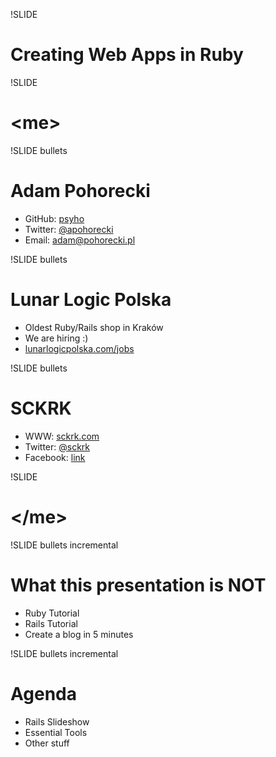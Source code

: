 !SLIDE 
# Creating Web Apps in Ruby

!SLIDE 
# &lt;me&gt;

!SLIDE bullets
# Adam Pohorecki

* GitHub: [psyho][github]
* Twitter: [@apohorecki][twitter]
* Email: adam@pohorecki.pl

[github]: http://github.com/psyho
[twitter]: http://twitter.com/apohorecki

!SLIDE bullets
# Lunar Logic Polska

* Oldest Ruby/Rails shop in Kraków
* We are hiring :)
* [lunarlogicpolska.com/jobs][llp]

[llp]: http://lunarlogicpolska.com/jobs

!SLIDE bullets
# SCKRK

* WWW: [sckrk.com][sckrk]
* Twitter: [@sckrk][sckrk-twitter]
* Facebook: [link][sckrk-fb]

[sckrk]: http://sckrk.com
[sckrk-twitter]: http://twitter.com/sckrk
[sckrk-fb]: http://www.facebook.com/pages/Software-Craftsmanship-in-Krak%C3%B3w/144288572286857

!SLIDE
# &lt;/me&gt;

!SLIDE bullets incremental
# What this presentation is NOT

* Ruby Tutorial
* Rails Tutorial
* Create a blog in 5 minutes

!SLIDE bullets incremental
# Agenda

* Rails Slideshow
* Essential Tools
* Other stuff
